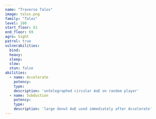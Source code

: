 ```yaml
---
name: "Traverse Talos"
image: talos.png
family: "Talos"
level: 100
start_floor: 61
end_floor: 69
agro: Sight
patrol: true
vulnerabilities:
  bind: 
  heavy: 
  sleep: 
  slow: 
  stun: false
abilities:
  - name: Accelerate
    potency: 
    type: 
    description: 'untelegraphed circular AoE on random player'
  - name: Subduction
    potency: 
    type: 
    description: 'large donut AoE used immediately after Accelerate'
---
```


